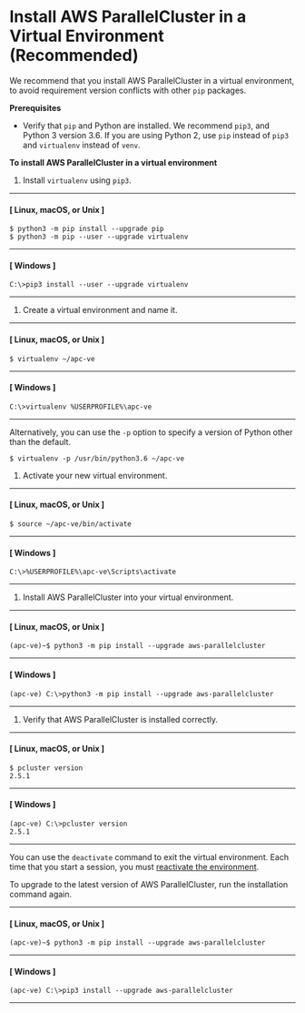 # Install AWS ParallelCluster in a Virtual Environment \(Recommended\)<a name="install-virtualenv"></a>

We recommend that you install AWS ParallelCluster in a virtual environment, to avoid requirement version conflicts with other `pip` packages\.

**Prerequisites**
+ Verify that `pip` and Python are installed\. We recommend `pip3`, and Python 3 version 3\.6\. If you are using Python 2, use `pip` instead of `pip3` and `virtualenv` instead of `venv`\.

**To install AWS ParallelCluster in a virtual environment**

1. Install `virtualenv` using `pip3`\.

------
#### [ Linux, macOS, or Unix ]

   ```
   $ python3 -m pip install --upgrade pip
   $ python3 -m pip --user --upgrade virtualenv
   ```

------
#### [ Windows ]

   ```
   C:\>pip3 install --user --upgrade virtualenv
   ```

------

1. Create a virtual environment and name it\.

------
#### [ Linux, macOS, or Unix ]

   ```
   $ virtualenv ~/apc-ve
   ```

------
#### [ Windows ]

   ```
   C:\>virtualenv %USERPROFILE%\apc-ve
   ```

------

   Alternatively, you can use the `-p` option to specify a version of Python other than the default\.

   ```
   $ virtualenv -p /usr/bin/python3.6 ~/apc-ve
   ```

1. <a name="activate-virtual-environment"></a>Activate your new virtual environment\.

------
#### [ Linux, macOS, or Unix ]

   ```
   $ source ~/apc-ve/bin/activate
   ```

------
#### [ Windows ]

   ```
   C:\>%USERPROFILE%\apc-ve\Scripts\activate
   ```

------

1. Install AWS ParallelCluster into your virtual environment\.

------
#### [ Linux, macOS, or Unix ]

   ```
   (apc-ve)~$ python3 -m pip install --upgrade aws-parallelcluster
   ```

------
#### [ Windows ]

   ```
   (apc-ve) C:\>python3 -m pip install --upgrade aws-parallelcluster
   ```

------

1. Verify that AWS ParallelCluster is installed correctly\.

------
#### [ Linux, macOS, or Unix ]

   ```
   $ pcluster version
   2.5.1
   ```

------
#### [ Windows ]

   ```
   (apc-ve) C:\>pcluster version
   2.5.1
   ```

------

You can use the `deactivate` command to exit the virtual environment\. Each time that you start a session, you must [reactivate the environment](#activate-virtual-environment)\.

To upgrade to the latest version of AWS ParallelCluster, run the installation command again\.

------
#### [ Linux, macOS, or Unix ]

```
(apc-ve)~$ python3 -m pip install --upgrade aws-parallelcluster
```

------
#### [ Windows ]

```
(apc-ve) C:\>pip3 install --upgrade aws-parallelcluster
```

------
